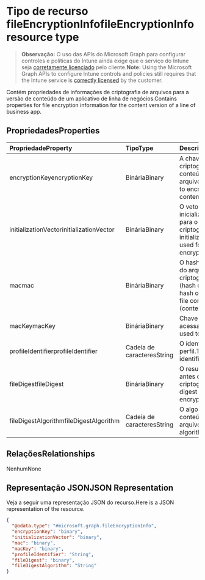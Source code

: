 # <a name="fileencryptioninfo-resource-type"></a><span data-ttu-id="32b87-101">Tipo de recurso fileEncryptionInfo</span><span class="sxs-lookup"><span data-stu-id="32b87-101">fileEncryptionInfo resource type</span></span>

> <span data-ttu-id="32b87-102">**Observação:** O uso das APIs do Microsoft Graph para configurar controles e políticas do Intune ainda exige que o serviço do Intune seja [corretamente licenciado](https://go.microsoft.com/fwlink/?linkid=839381) pelo cliente.</span><span class="sxs-lookup"><span data-stu-id="32b87-102">**Note:** Using the Microsoft Graph APIs to configure Intune controls and policies still requires that the Intune service is [correctly licensed](https://go.microsoft.com/fwlink/?linkid=839381) by the customer.</span></span>

<span data-ttu-id="32b87-103">Contém propriedades de informações de criptografia de arquivos para a versão de conteúdo de um aplicativo de linha de negócios.</span><span class="sxs-lookup"><span data-stu-id="32b87-103">Contains properties for file encryption information for the content version of a line of business app.</span></span>
## <a name="properties"></a><span data-ttu-id="32b87-104">Propriedades</span><span class="sxs-lookup"><span data-stu-id="32b87-104">Properties</span></span>
|<span data-ttu-id="32b87-105">Propriedade</span><span class="sxs-lookup"><span data-stu-id="32b87-105">Property</span></span>|<span data-ttu-id="32b87-106">Tipo</span><span class="sxs-lookup"><span data-stu-id="32b87-106">Type</span></span>|<span data-ttu-id="32b87-107">Descrição</span><span class="sxs-lookup"><span data-stu-id="32b87-107">Description</span></span>|
|:---|:---|:---|
|<span data-ttu-id="32b87-108">encryptionKey</span><span class="sxs-lookup"><span data-stu-id="32b87-108">encryptionKey</span></span>|<span data-ttu-id="32b87-109">Binária</span><span class="sxs-lookup"><span data-stu-id="32b87-109">Binary</span></span>|<span data-ttu-id="32b87-110">A chave usada para criptografar o conteúdo do arquivo.</span><span class="sxs-lookup"><span data-stu-id="32b87-110">The key used to encrypt the file content.</span></span>|
|<span data-ttu-id="32b87-111">initializationVector</span><span class="sxs-lookup"><span data-stu-id="32b87-111">initializationVector</span></span>|<span data-ttu-id="32b87-112">Binária</span><span class="sxs-lookup"><span data-stu-id="32b87-112">Binary</span></span>|<span data-ttu-id="32b87-113">O vetor de inicialização usado para o algoritmo de criptografia.</span><span class="sxs-lookup"><span data-stu-id="32b87-113">The initialization vector used for the encryption algorithm.</span></span>|
|<span data-ttu-id="32b87-114">mac</span><span class="sxs-lookup"><span data-stu-id="32b87-114">mac</span></span>|<span data-ttu-id="32b87-115">Binária</span><span class="sxs-lookup"><span data-stu-id="32b87-115">Binary</span></span>|<span data-ttu-id="32b87-116">O hash do conteúdo do arquivo criptografado + IV (hash conteúdo).</span><span class="sxs-lookup"><span data-stu-id="32b87-116">The hash of the encrypted file content + IV (content hash).</span></span>|
|<span data-ttu-id="32b87-117">macKey</span><span class="sxs-lookup"><span data-stu-id="32b87-117">macKey</span></span>|<span data-ttu-id="32b87-118">Binária</span><span class="sxs-lookup"><span data-stu-id="32b87-118">Binary</span></span>|<span data-ttu-id="32b87-119">Chave usada para acessar mac.</span><span class="sxs-lookup"><span data-stu-id="32b87-119">The key used to get mac.</span></span>|
|<span data-ttu-id="32b87-120">profileIdentifier</span><span class="sxs-lookup"><span data-stu-id="32b87-120">profileIdentifier</span></span>|<span data-ttu-id="32b87-121">Cadeia de caracteres</span><span class="sxs-lookup"><span data-stu-id="32b87-121">String</span></span>|<span data-ttu-id="32b87-122">O identificador de perfil.</span><span class="sxs-lookup"><span data-stu-id="32b87-122">The the profile identifier.</span></span>|
|<span data-ttu-id="32b87-123">fileDigest</span><span class="sxs-lookup"><span data-stu-id="32b87-123">fileDigest</span></span>|<span data-ttu-id="32b87-124">Binária</span><span class="sxs-lookup"><span data-stu-id="32b87-124">Binary</span></span>|<span data-ttu-id="32b87-125">O resumo de arquivo antes da criptografia.</span><span class="sxs-lookup"><span data-stu-id="32b87-125">The file digest prior to encryption.</span></span>|
|<span data-ttu-id="32b87-126">fileDigestAlgorithm</span><span class="sxs-lookup"><span data-stu-id="32b87-126">fileDigestAlgorithm</span></span>|<span data-ttu-id="32b87-127">Cadeia de caracteres</span><span class="sxs-lookup"><span data-stu-id="32b87-127">String</span></span>|<span data-ttu-id="32b87-128">O algoritmo de conteúdo do arquivo.</span><span class="sxs-lookup"><span data-stu-id="32b87-128">The file digest algorithm.</span></span>|

## <a name="relationships"></a><span data-ttu-id="32b87-129">Relações</span><span class="sxs-lookup"><span data-stu-id="32b87-129">Relationships</span></span>
<span data-ttu-id="32b87-130">Nenhum</span><span class="sxs-lookup"><span data-stu-id="32b87-130">None</span></span>
## <a name="json-representation"></a><span data-ttu-id="32b87-131">Representação JSON</span><span class="sxs-lookup"><span data-stu-id="32b87-131">JSON Representation</span></span>
<span data-ttu-id="32b87-132">Veja a seguir uma representação JSON do recurso.</span><span class="sxs-lookup"><span data-stu-id="32b87-132">Here is a JSON representation of the resource.</span></span>
<!--{
  "blockType": "resource",
  "@odata.type": "microsoft.graph.fileEncryptionInfo"
}-->
``` json
{
  "@odata.type": "#microsoft.graph.fileEncryptionInfo",
  "encryptionKey": "binary",
  "initializationVector": "binary",
  "mac": "binary",
  "macKey": "binary",
  "profileIdentifier": "String",
  "fileDigest": "binary",
  "fileDigestAlgorithm": "String"
}
```








